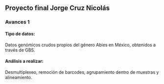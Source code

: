 ## Proyecto final  Jorge Cruz Nicolás

### Avances 1


#### Tipo de datos: 
Datos genómicos crudos propios del género Abies en México, obtenidos a través de GBS. 

#### Análisis a realizar:

Desmultiplexeo, remoción de barcodes, agrupamiento dentro de muestras y alineamiento.



